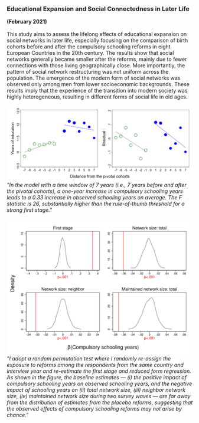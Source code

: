### Educational Expansion and Social Connectedness in Later Life
**(February 2021)**
<br>
<br>
This study aims to assess the lifelong effects of educational expansion on social networks in later life, especially focusing on the comparison of birth cohorts before and after the compulsory schooling reforms in eight European Countries in the 20th century. The results show that social networks generally became smaller after the reforms, mainly due to fewer connections with those living geographically close. More importantly, the pattern of social network restructuring was not uniform across the population. The emergence of the modern form of social networks was observed only among men from lower socioeconomic backgrounds. These results imply that the experience of the transition into modern society was highly heterogeneous, resulting in different forms of social life in old ages.
<br>
<br>
![fig1](/assets/abstract/schooling_fig1.png)
<br>
_"In the model with a time window of 7 years (i.e., 7 years before and after the pivotal cohorts), a one-year increase in compulsory schooling years leads to a 0.33 increase in observed schooling years on average. The F statistic is 26, substantially higher than the rule-of-thumb threshold for a strong first stage."_
<br>
<br>
![fig2](/assets/abstract/schooling_fig2.svg)
<br>
_"I adopt a random permutation test where I randomly re-assign the exposure to reforms among the respondents from the same country and interview year and re-estimate the first stage and reduced form regression. As shown in the figure, the baseline estimates — (i) the positive impact of compulsory schooling years on observed schooling years, and the negative impact of schooling years on (ii) total network size, (iii) neighbor network size, (iv) maintained network size during two survey waves — are far away from the distribution of estimates from the placebo reforms, suggesting that the observed effects of compulsory schooling reforms may not arise by chance."_

